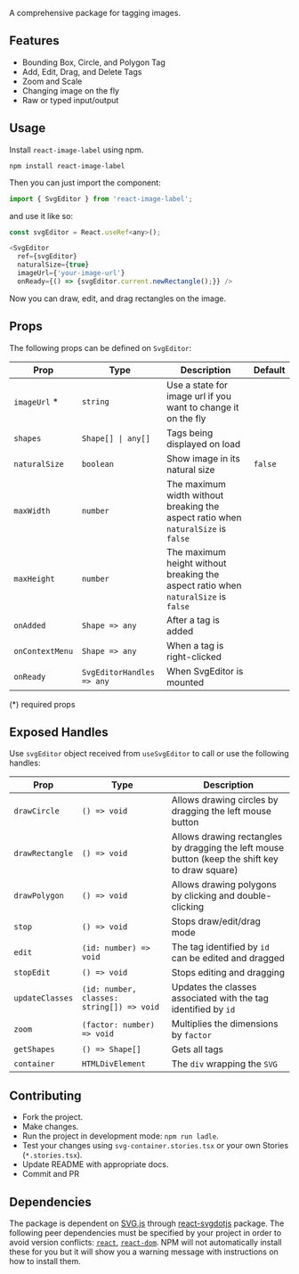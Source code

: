A comprehensive package for tagging images.

## Features

- Bounding Box, Circle, and Polygon Tag
- Add, Edit, Drag, and Delete Tags
- Zoom and Scale
- Changing image on the fly
- Raw or typed input/output

## Usage

Install `react-image-label` using npm.

```shell
npm install react-image-label
```

Then you can just import the component:

```js
import { SvgEditor } from 'react-image-label';
```

and use it like so:

```js
const svgEditor = React.useRef<any>();

<SvgEditor
  ref={svgEditor}
  naturalSize={true}
  imageUrl={'your-image-url'}
  onReady={() => {svgEditor.current.newRectangle();}} />
```

Now you can draw, edit, and drag rectangles on the image.

## Props

The following props can be defined on `SvgEditor`:

| Prop | Type | Description | Default |
|---|---|---|---|
| `imageUrl` \* | `string` | Use a state for image url if you want to change it on the fly |   |
| `shapes` | `Shape[] \| any[]` | Tags being displayed on load |   |
| `naturalSize` | `boolean` | Show image in its natural size | `false` |
| `maxWidth` | `number` | The maximum width without breaking the aspect ratio when `naturalSize` is `false` |  |
| `maxHeight` | `number` | The maximum height without breaking the aspect ratio when `naturalSize` is `false` |  |
| `onAdded` | `Shape => any` | After a tag is added  |  |
| `onContextMenu` | `Shape => any` | When a tag is right-clicked |   |
| `onReady` | `SvgEditorHandles => any` | When SvgEditor is mounted |   |
(\*) required props

## Exposed Handles

Use `svgEditor` object received from `useSvgEditor` to call or use the following handles:

| Prop | Type | Description |
|---|---|---|
| `drawCircle` | `() => void` | Allows drawing circles by dragging the left mouse button |
| `drawRectangle` | `() => void` | Allows drawing rectangles by dragging the left mouse button (keep the shift key to draw square) |
| `drawPolygon` | `() => void` | Allows drawing polygons by clicking and double-clicking |
| `stop` | `() => void` | Stops draw/edit/drag mode |
| `edit` | `(id: number) => void` | The tag identified by `id` can be edited and dragged |
| `stopEdit` | `() => void` | Stops editing and dragging |
| `updateClasses` | `(id: number, classes: string[]) => void` | Updates the classes associated with the tag identified by `id` |
| `zoom` | `(factor: number) => void` | Multiplies the dimensions by `factor` |
| `getShapes` | `() => Shape[]` | Gets all tags |
| `container` | `HTMLDivElement` | The `div` wrapping the `SVG` |

## Contributing

- Fork the project.
- Make changes.
- Run the project in development mode: `npm run ladle`.
- Test your changes using `svg-container.stories.tsx` or your own Stories (`*.stories.tsx`).
- Update README with appropriate docs.
- Commit and PR

## Dependencies

The package is dependent on [SVG.js](https://svgjs.dev/docs/3.1/) through [react-svgdotjs](https://www.npmjs.com/package/react-svgdotjs) package. The following peer dependencies must be specified by your project in order to avoid version conflicts:
[`react`](https://www.npmjs.com/package/react),
[`react-dom`](https://www.npmjs.com/package/react-dom).
NPM will not automatically install these for you but it will show you a warning message with instructions on how to install them.

